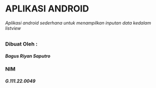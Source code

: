 # APLIKASI ANDROID
###### Aplikasi android sederhana untuk menampilkan inputan data kedalam listview

### Dibuat Oleh :
##### Bagus Riyan Saputro
### NIM
##### G.111.22.0049